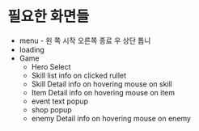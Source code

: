 # 필요한 화면들

+ menu - 왼 쪽 시작 오른쪽 종료 우 상단 톱니
+ loading
+ Game
  + Hero Select
  + Skill list info on clicked rullet
  + Skill Detail info on hovering mouse on skill
  + Item Detail info on hovering mouse on item
  + event text popup
  + shop popup
  + enemy Detail info on hovering mouse on enemy
  